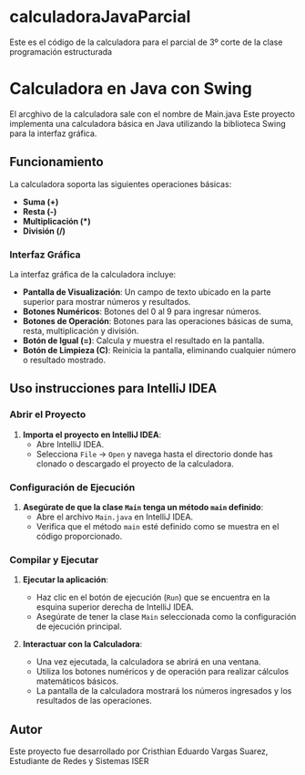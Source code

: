 # calculadoraJavaParcial
Este es el código de la calculadora para el parcial de 3º corte de la clase programación estructurada 

# Calculadora en Java con Swing

El arcghivo de la calculadora sale con el nombre de Main.java
Este proyecto implementa una calculadora básica en Java utilizando la biblioteca Swing para la interfaz gráfica.

## Funcionamiento

La calculadora soporta las siguientes operaciones básicas:

- **Suma (+)**
- **Resta (-)**
- **Multiplicación (*)**
- **División (/)**

### Interfaz Gráfica

La interfaz gráfica de la calculadora incluye:

- **Pantalla de Visualización**: Un campo de texto ubicado en la parte superior para mostrar números y resultados.
- **Botones Numéricos**: Botones del 0 al 9 para ingresar números.
- **Botones de Operación**: Botones para las operaciones básicas de suma, resta, multiplicación y división.
- **Botón de Igual (=)**: Calcula y muestra el resultado en la pantalla.
- **Botón de Limpieza (C)**: Reinicia la pantalla, eliminando cualquier número o resultado mostrado.

## Uso instrucciones para IntelliJ IDEA

### Abrir el Proyecto

1. **Importa el proyecto en IntelliJ IDEA**:
   - Abre IntelliJ IDEA.
   - Selecciona `File` -> `Open` y navega hasta el directorio donde has clonado o descargado el proyecto de la calculadora.

### Configuración de Ejecución

1. **Asegúrate de que la clase `Main` tenga un método `main` definido**:
   - Abre el archivo `Main.java` en IntelliJ IDEA.
   - Verifica que el método `main` esté definido como se muestra en el código proporcionado.

### Compilar y Ejecutar

1. **Ejecutar la aplicación**:
   - Haz clic en el botón de ejecución (`Run`) que se encuentra en la esquina superior derecha de IntelliJ IDEA.
   - Asegúrate de tener la clase `Main` seleccionada como la configuración de ejecución principal.
   
2. **Interactuar con la Calculadora**:
   - Una vez ejecutada, la calculadora se abrirá en una ventana.
   - Utiliza los botones numéricos y de operación para realizar cálculos matemáticos básicos.
   - La pantalla de la calculadora mostrará los números ingresados y los resultados de las operaciones.


## Autor

Este proyecto fue desarrollado por Cristhian Eduardo Vargas Suarez, Estudiante de Redes y Sistemas ISER
